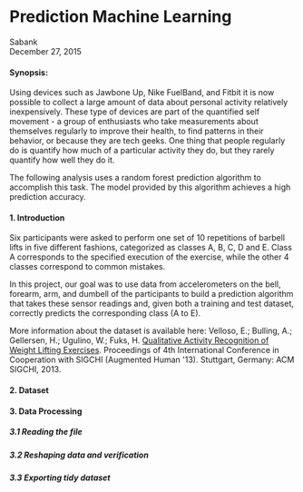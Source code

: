 # Prediction Machine Learning
Sabank  
December 27, 2015  

#### Synopsis:
Using devices such as Jawbone Up, Nike FuelBand, and Fitbit it is now possible to collect a large amount of data about personal activity relatively inexpensively. These type of devices are part of the quantified self movement - a group of enthusiasts who take measurements about themselves regularly to improve their health, to find patterns in their behavior, or because they are tech geeks. One thing that people regularly do is quantify how much of a particular activity they do, but they rarely quantify how well they do it.

The following analysis uses a random forest prediction algorithm to accomplish this task. The model provided by this algorithm achieves a high prediction accuracy.

#### 1. Introduction
Six participants were asked to perform one set of 10 repetitions of barbell lifts in five different fashions, categorized as classes A, B, C, D and E. Class A corresponds to the specified execution of the exercise, while the other 4 classes correspond to common mistakes.

In this project, our goal was to use data from accelerometers on the bell, forearm, arm, and dumbell of the participants to build a prediction algorithm that takes these sensor readings and, given both a training and test dataset, correctly predicts the corresponding class (A to E).

More information about the dataset is available here: Velloso, E.; Bulling, A.; Gellersen, H.; Ugulino, W.; Fuks, H. [Qualitative Activity Recognition of Weight Lifting Exercises](http://groupware.les.inf.puc-rio.br/har). Proceedings of 4th International Conference in Cooperation with SIGCHI (Augmented Human '13). Stuttgart, Germany: ACM SIGCHI, 2013.

#### 2. Dataset


#### 3. Data Processing
##### 3.1 Reading the file


##### 3.2 Reshaping data and verification


##### 3.3 Exporting tidy dataset


